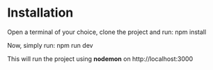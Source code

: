 # Installation
Open a terminal of your choice, clone the project and run: 
    npm install

Now, simply run: 
    npm run dev

This will run the project using **nodemon** on http://localhost:3000
